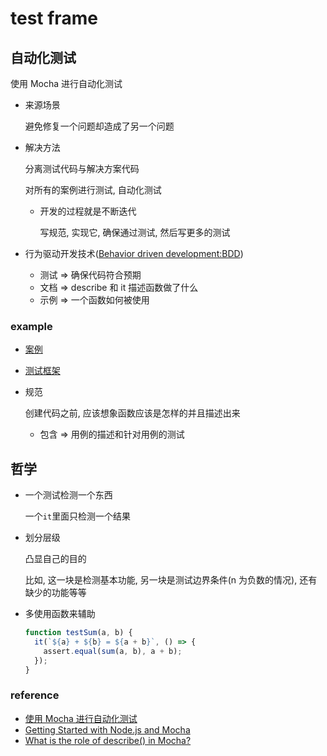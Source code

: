 # test frame

## 自动化测试

使用 Mocha 进行自动化测试

- 来源场景

  避免修复一个问题却造成了另一个问题

- 解决方法

  分离测试代码与解决方案代码

  对所有的案例进行测试, 自动化测试

  - 开发的过程就是不断迭代

    写规范, 实现它, 确保通过测试, 然后写更多的测试

- 行为驱动开发技术([Behavior driven development:BDD](https://en.wikipedia.org/wiki/Behavior-driven_development))

  - 测试 => 确保代码符合预期
  - 文档 => describe 和 it 描述函数做了什么
  - 示例 => 一个函数如何被使用

### example

- [案例](https://zh.javascript.info/testing-mocha#kai-fa-pow-gui-fan)
- [测试框架](../../example/automate_test/)

- 规范

  创建代码之前, 应该想象函数应该是怎样的并且描述出来

  - 包含 => 用例的描述和针对用例的测试

## 哲学

- 一个测试检测一个东西

  一个`it`里面只检测一个结果

- 划分层级

  凸显自己的目的

  比如, 这一块是检测基本功能, 另一块是测试边界条件(n 为负数的情况), 还有缺少的功能等等

- 多使用函数来辅助

  ```js
  function testSum(a, b) {
    it(`${a} + ${b} = ${a + b}`, () => {
      assert.equal(sum(a, b), a + b);
    });
  }
  ```

### reference

- [使用 Mocha 进行自动化测试](https://zh.javascript.info/testing-mocha)
- [Getting Started with Node.js and Mocha](https://semaphoreci.com/community/tutorials/getting-started-with-node-js-and-mocha)
- [What is the role of describe() in Mocha?](https://stackoverflow.com/questions/19298118/what-is-the-role-of-describe-in-mocha)

